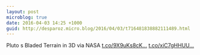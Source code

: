```yaml
---
layout: post
microblog: true
date: 2016-04-03 14:25 +1000
guid: http://desparoz.micro.blog/2016/04/03/t716481838882111489.html
---
```

Pluto s Bladed Terrain in 3D via NASA [t.co/9X9uKs8cK...](https://t.co/9X9uKs8cK1) [t.co/xiC7gHHUU...](https://t.co/xiC7gHHUUt)
